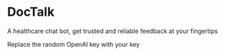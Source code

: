 # DocTalk
A healthcare chat bot, get trusted and reliable feedback at your fingertips

Replace the random OpenAI key with your key
